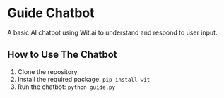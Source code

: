 # Guide Chatbot

A basic AI chatbot using Wit.ai to understand and respond to user input.

## How to Use The Chatbot

1. Clone the repository
2. Install the required package: `pip install wit`
3. Run the chatbot: `python guide.py`

